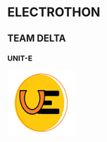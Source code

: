 #   ELECTROTHON

## TEAM DELTA

### UNIT-E

![LOGO](https://github.com/prakhar1144/UNIT-E/blob/main/static/images/icon-152x152.png)
